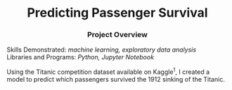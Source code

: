 # <div align="center">Predicting Passenger Survival</div>

### <div align="center">Project Overview</div>
Skills Demonstrated: *machine learning, exploratory data analysis*<br/>
Libraries and Programs: *Python, Jupyter Notebook*<br/>

Using the Titanic competition dataset available on Kaggle<sup>1</sup>, I created a model to predict which passengers survived the 1912 sinking of the Titanic.
